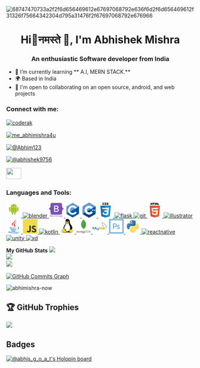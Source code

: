 ![68747470733a2f2f6d656469612e67697068792e636f6d2f6d656469612f31326f75664342304d795a31476f2f67697068792e676966](https://user-images.githubusercontent.com/79761277/148653539-fe81ffff-7f6a-4a06-80f0-59891a1a04f2.gif) 
  
 <h1 align="center">Hi👋नमस्ते 🙏, I'm Abhishek Mishra</h1>
<h3 align="center">An enthusiastic Software developer from India</h3>

* 🌱  I’m currently learning ** A.I, MERN STACK.**
* 🌍  Based in India
* 🤝 I'm open to collaborating on an open source, android, and web projects

<h3 align="left">Connect with me:</h3>
<p align="left">
<a href="https://www.linkedin.com/in/coderak/" target="blank"><img align="center" src="https://raw.githubusercontent.com/rahuldkjain/github-profile-readme-generator/master/src/images/icons/Social/linked-in-alt.svg" alt="coderak" height="30" width="40" /></a>
 
<a href="https://instagram.com/me_abhimishra4u" target="blank"><img align="center" src="https://raw.githubusercontent.com/rahuldkjain/github-profile-readme-generator/master/src/images/icons/Social/instagram.svg" alt="me_abhimishra4u" height="30" width="40" /></a>
 
<a href="https://www.hackerrank.com/Abhim123" target="blank"><img align="center" src="https://raw.githubusercontent.com/rahuldkjain/github-profile-readme-generator/master/src/images/icons/Social/hackerrank.svg" alt="@Abhim123" height="30" width="40" /></a>
 
<a href="https://www.hackerearth.com/@abhishek9756" target="blank"><img align="center" src="https://raw.githubusercontent.com/rahuldkjain/github-profile-readme-generator/master/src/images/icons/Social/hackerearth.svg" alt="@abhishek9756" height="30" width="40" /></a>
</p>

<p align="left"> <a href="https://www.github.com/AbhiMishra-Now" target="_blank" rel="noreferrer"><img src="https://raw.githubusercontent.com/danielcranney/readme-generator/main/public/icons/socials/github-dark.svg" width="40" height="30" /></a></p>

<h3 align="left">Languages and Tools:</h3>
<p align="left"> <a href="https://developer.android.com" target="_blank" rel="noreferrer"> <img src="https://raw.githubusercontent.com/devicons/devicon/master/icons/android/android-original-wordmark.svg" alt="android" width="40" height="40"/> 
 </a> 
 <a href="https://www.blender.org/" target="_blank" rel="noreferrer"> <img src="https://download.blender.org/branding/community/blender_community_badge_white.svg" alt="blender" width="40" height="40"/> </a> <a href="https://getbootstrap.com" target="_blank" rel="noreferrer"> <img src="https://raw.githubusercontent.com/devicons/devicon/master/icons/bootstrap/bootstrap-plain-wordmark.svg" alt="bootstrap" width="40" height="40"/> 
 </a> 
 <a href="https://www.cprogramming.com/" target="_blank" rel="noreferrer"> <img src="https://raw.githubusercontent.com/devicons/devicon/master/icons/c/c-original.svg" alt="c" width="40" height="40"/> 
 </a> 
 <a href="https://www.w3schools.com/cpp/" target="_blank" rel="noreferrer"> <img src="https://raw.githubusercontent.com/devicons/devicon/master/icons/cplusplus/cplusplus-original.svg" alt="cplusplus" width="40" height="40"/> 
 </a> 
 <a href="https://www.w3schools.com/css/" target="_blank" rel="noreferrer"> <img src="https://raw.githubusercontent.com/devicons/devicon/master/icons/css3/css3-original-wordmark.svg" alt="css3" width="40" height="40"/>
 </a> 
 <a href="https://flask.palletsprojects.com/" target="_blank" rel="noreferrer"> <img src="https://www.vectorlogo.zone/logos/pocoo_flask/pocoo_flask-icon.svg" alt="flask" width="40" height="40"/> 
 </a> 
 <a href="https://git-scm.com/" target="_blank" rel="noreferrer"> <img src="https://www.vectorlogo.zone/logos/git-scm/git-scm-icon.svg" alt="git" width="40" height="40"/> 
 </a> 
 <a href="https://www.w3.org/html/" target="_blank" rel="noreferrer"> <img src="https://raw.githubusercontent.com/devicons/devicon/master/icons/html5/html5-original-wordmark.svg" alt="html5" width="40" height="40"/> 
 </a> 
 <a href="https://www.adobe.com/in/products/illustrator.html" target="_blank" rel="noreferrer"> <img src="https://www.vectorlogo.zone/logos/adobe_illustrator/adobe_illustrator-icon.svg" alt="illustrator" width="40" height="40"/> 
 </a> 
 <a href="https://www.java.com" target="_blank" rel="noreferrer"> <img src="https://raw.githubusercontent.com/devicons/devicon/master/icons/java/java-original.svg" alt="java" width="40" height="40"/> 
 </a> 
 <a href="https://developer.mozilla.org/en-US/docs/Web/JavaScript" target="_blank" rel="noreferrer"> <img src="https://raw.githubusercontent.com/devicons/devicon/master/icons/javascript/javascript-original.svg" alt="javascript" width="40" height="40"/> 
 </a> 
 <a href="https://kotlinlang.org" target="_blank" rel="noreferrer"> <img src="https://www.vectorlogo.zone/logos/kotlinlang/kotlinlang-icon.svg" alt="kotlin" width="40" height="40"/> 
 </a> 
 <a href="https://www.linux.org/" target="_blank" rel="noreferrer"> <img src="https://raw.githubusercontent.com/devicons/devicon/master/icons/linux/linux-original.svg" alt="linux" width="40" height="40"/> 
 </a> 
 <a href="https://www.mongodb.com/" target="_blank" rel="noreferrer"> <img src="https://raw.githubusercontent.com/devicons/devicon/master/icons/mongodb/mongodb-original-wordmark.svg" alt="mongodb" width="40" height="40"/> 
 </a> 
 <a href="https://www.mysql.com/" target="_blank" rel="noreferrer"> <img src="https://raw.githubusercontent.com/devicons/devicon/master/icons/mysql/mysql-original-wordmark.svg" alt="mysql" width="40" height="40"/> 
 </a> 
 <a href="https://www.photoshop.com/en" target="_blank" rel="noreferrer"> <img src="https://raw.githubusercontent.com/devicons/devicon/master/icons/photoshop/photoshop-line.svg" alt="photoshop" width="40" height="40"/> 
 </a> 
 <a href="https://www.python.org" target="_blank" rel="noreferrer"> <img src="https://raw.githubusercontent.com/devicons/devicon/master/icons/python/python-original.svg" alt="python" width="40" height="40"/> 
 </a> 
 <a href="https://reactnative.dev/" target="_blank" rel="noreferrer"> <img src="https://reactnative.dev/img/header_logo.svg" alt="reactnative" width="40" height="40"/> 
 </a> 
 <a href="https://unity.com/" target="_blank" rel="noreferrer"> <img src="https://www.vectorlogo.zone/logos/unity3d/unity3d-icon.svg" alt="unity" width="40" height="40"/> 
 </a> 
 <a href="https://www.adobe.com/products/xd.html" target="_blank" rel="noreferrer"> <img src="https://cdn.worldvectorlogo.com/logos/adobe-xd.svg" alt="xd" width="40" height="40"/> </a> </p>

<b>My GitHub Stats</b>
![](https://github-readme-stats.vercel.app/api?username=AbhiMishra-Now&theme=default&hide_border=true&include_all_commits=false&count_private=true)<br/>
![](https://github-readme-streak-stats.herokuapp.com/?user=AbhiMishra-Now&theme=default&hide_border=true)<br/>
![](https://github-readme-stats.vercel.app/api/top-langs/?username=AbhiMishra-Now&theme=default&hide_border=true&include_all_commits=false&count_private=true&layout=compact)


<a href="http://www.github.com/AbhiMishra-Now"><img src="https://activity-graph.herokuapp.com/graph?username=AbhiMishra-Now&bg_color=ffffff&color=000000&line=0891b2&point=000000&area_color=ffffff&area=true&hide_border=true&custom_title=GitHub%20Commits%20Graph" alt="GitHub Commits Graph" /></a>

<p align="left"> <img src="https://komarev.com/ghpvc/?username=abhimishra-now&label=Profile%20views&color=0e75b6&style=flat" alt="abhimishra-now" /> </p>

## 🏆 GitHub Trophies
![](https://github-profile-trophy.vercel.app/?username=AbhiMishra-Now&theme=juicyfresh&no-frame=false&no-bg=false&margin-w=4)

## Badges
[![@abhis_g_o_a_t's Holopin board](https://holopin.io/api/user/board?user=abhis_g_o_a_t)](https://holopin.io/@abhis_g_o_a_t)

